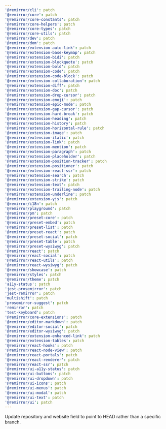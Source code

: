 ```yaml
---
'@remirror/cli': patch
'@remirror/core': patch
'@remirror/core-constants': patch
'@remirror/core-helpers': patch
'@remirror/core-types': patch
'@remirror/core-utils': patch
'@remirror/dev': patch
'@remirror/dom': patch
'@remirror/extension-auto-link': patch
'@remirror/extension-base-keymap': patch
'@remirror/extension-bidi': patch
'@remirror/extension-blockquote': patch
'@remirror/extension-bold': patch
'@remirror/extension-code': patch
'@remirror/extension-code-block': patch
'@remirror/extension-collaboration': patch
'@remirror/extension-diff': patch
'@remirror/extension-doc': patch
'@remirror/extension-drop-cursor': patch
'@remirror/extension-emoji': patch
'@remirror/extension-epic-mode': patch
'@remirror/extension-gap-cursor': patch
'@remirror/extension-hard-break': patch
'@remirror/extension-heading': patch
'@remirror/extension-history': patch
'@remirror/extension-horizontal-rule': patch
'@remirror/extension-image': patch
'@remirror/extension-italic': patch
'@remirror/extension-link': patch
'@remirror/extension-mention': patch
'@remirror/extension-paragraph': patch
'@remirror/extension-placeholder': patch
'@remirror/extension-position-tracker': patch
'@remirror/extension-positioner': patch
'@remirror/extension-react-ssr': patch
'@remirror/extension-search': patch
'@remirror/extension-strike': patch
'@remirror/extension-text': patch
'@remirror/extension-trailing-node': patch
'@remirror/extension-underline': patch
'@remirror/extension-yjs': patch
'@remirror/i18n': patch
'@remirror/playground': patch
'@remirror/pm': patch
'@remirror/preset-core': patch
'@remirror/preset-embed': patch
'@remirror/preset-list': patch
'@remirror/preset-react': patch
'@remirror/preset-social': patch
'@remirror/preset-table': patch
'@remirror/preset-wysiwyg': patch
'@remirror/react': patch
'@remirror/react-social': patch
'@remirror/react-utils': patch
'@remirror/react-wysiwyg': patch
'@remirror/showcase': patch
'@remirror/styles': patch
'@remirror/theme': patch
'a11y-status': patch
'jest-prosemirror': patch
'jest-remirror': patch
'multishift': patch
'prosemirror-suggest': patch
'remirror': patch
'test-keyboard': patch
'@remirror/core-extensions': patch
'@remirror/editor-markdown': patch
'@remirror/editor-social': patch
'@remirror/editor-wysiwyg': patch
'@remirror/extension-enhanced-link': patch
'@remirror/extension-tables': patch
'@remirror/react-hooks': patch
'@remirror/react-node-view': patch
'@remirror/react-portals': patch
'@remirror/react-renderer': patch
'@remirror/react-ssr': patch
'@remirror/ui-a11y-status': patch
'@remirror/ui-buttons': patch
'@remirror/ui-dropdown': patch
'@remirror/ui-icons': patch
'@remirror/ui-menus': patch
'@remirror/ui-modal': patch
'@remirror/ui-text': patch
'@remirror/ui': patch
---
```


Update repository and website field to point to HEAD rather than a specific branch.
